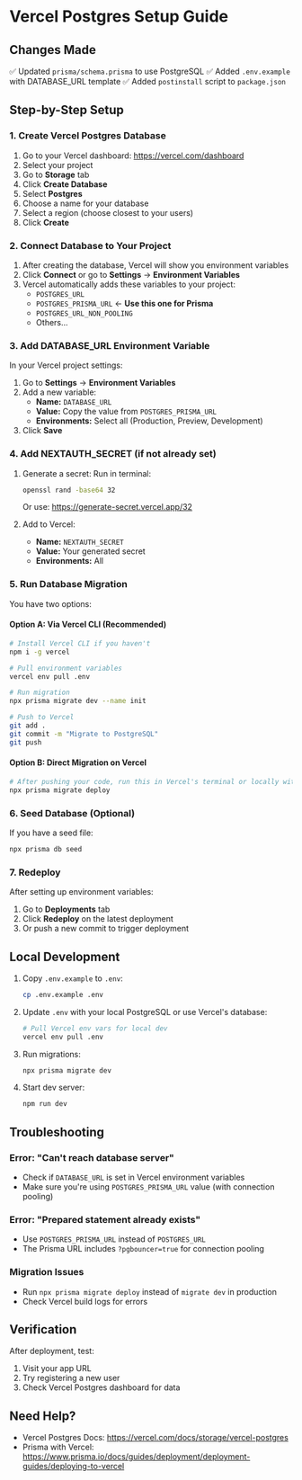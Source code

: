 # Vercel Postgres Setup Guide

## Changes Made
✅ Updated `prisma/schema.prisma` to use PostgreSQL
✅ Added `.env.example` with DATABASE_URL template
✅ Added `postinstall` script to `package.json`

## Step-by-Step Setup

### 1. Create Vercel Postgres Database

1. Go to your Vercel dashboard: https://vercel.com/dashboard
2. Select your project
3. Go to **Storage** tab
4. Click **Create Database**
5. Select **Postgres**
6. Choose a name for your database
7. Select a region (choose closest to your users)
8. Click **Create**

### 2. Connect Database to Your Project

1. After creating the database, Vercel will show you environment variables
2. Click **Connect** or go to **Settings** → **Environment Variables**
3. Vercel automatically adds these variables to your project:
   - `POSTGRES_URL`
   - `POSTGRES_PRISMA_URL` ← **Use this one for Prisma**
   - `POSTGRES_URL_NON_POOLING`
   - Others...

### 3. Add DATABASE_URL Environment Variable

In your Vercel project settings:

1. Go to **Settings** → **Environment Variables**
2. Add a new variable:
   - **Name:** `DATABASE_URL`
   - **Value:** Copy the value from `POSTGRES_PRISMA_URL`
   - **Environments:** Select all (Production, Preview, Development)
3. Click **Save**

### 4. Add NEXTAUTH_SECRET (if not already set)

1. Generate a secret: Run in terminal:
   ```bash
   openssl rand -base64 32
   ```
   Or use: https://generate-secret.vercel.app/32

2. Add to Vercel:
   - **Name:** `NEXTAUTH_SECRET`
   - **Value:** Your generated secret
   - **Environments:** All

### 5. Run Database Migration

You have two options:

#### Option A: Via Vercel CLI (Recommended)
```bash
# Install Vercel CLI if you haven't
npm i -g vercel

# Pull environment variables
vercel env pull .env

# Run migration
npx prisma migrate dev --name init

# Push to Vercel
git add .
git commit -m "Migrate to PostgreSQL"
git push
```

#### Option B: Direct Migration on Vercel
```bash
# After pushing your code, run this in Vercel's terminal or locally with production DATABASE_URL
npx prisma migrate deploy
```

### 6. Seed Database (Optional)

If you have a seed file:
```bash
npx prisma db seed
```

### 7. Redeploy

After setting up environment variables:
1. Go to **Deployments** tab
2. Click **Redeploy** on the latest deployment
3. Or push a new commit to trigger deployment

## Local Development

1. Copy `.env.example` to `.env`:
   ```bash
   cp .env.example .env
   ```

2. Update `.env` with your local PostgreSQL or use Vercel's database:
   ```bash
   # Pull Vercel env vars for local dev
   vercel env pull .env
   ```

3. Run migrations:
   ```bash
   npx prisma migrate dev
   ```

4. Start dev server:
   ```bash
   npm run dev
   ```

## Troubleshooting

### Error: "Can't reach database server"
- Check if `DATABASE_URL` is set in Vercel environment variables
- Make sure you're using `POSTGRES_PRISMA_URL` value (with connection pooling)

### Error: "Prepared statement already exists"
- Use `POSTGRES_PRISMA_URL` instead of `POSTGRES_URL`
- The Prisma URL includes `?pgbouncer=true` for connection pooling

### Migration Issues
- Run `npx prisma migrate deploy` instead of `migrate dev` in production
- Check Vercel build logs for errors

## Verification

After deployment, test:
1. Visit your app URL
2. Try registering a new user
3. Check Vercel Postgres dashboard for data

## Need Help?

- Vercel Postgres Docs: https://vercel.com/docs/storage/vercel-postgres
- Prisma with Vercel: https://www.prisma.io/docs/guides/deployment/deployment-guides/deploying-to-vercel
